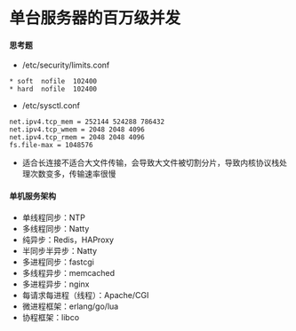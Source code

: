 # 单台服务器的百万级并发
#### 思考题
* /etc/security/limits.conf

```
* soft  nofile  102400
* hard  nofile  102400
```
* /etc/sysctl.conf

```
net.ipv4.tcp_mem = 252144 524288 786432
net.ipv4.tcp_wmem = 2048 2048 4096
net.ipv4.tcp_rmem = 2048 2048 4096
fs.file-max = 1048576
```
* 适合长连接不适合大文件传输，会导致大文件被切割分片，导致内核协议栈处理次数变多，传输速率很慢

#### 单机服务架构
* 单线程同步：NTP
* 多线程同步：Natty
* 纯异步：Redis，HAProxy
* 半同步半异步：Natty
* 多进程同步：fastcgi
* 多线程异步：memcached
* 多进程异步：nginx
* 每请求每进程（线程）：Apache/CGI
* 微进程框架：erlang/go/lua
* 协程框架：libco